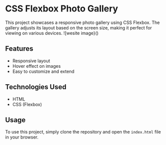 # CSS Flexbox Photo Gallery

This project showcases a responsive photo gallery using CSS Flexbox. The gallery adjusts its layout based on the screen size, making it perfect for viewing on various devices.
![wesite image}()
## Features

- Responsive layout
- Hover effect on images
- Easy to customize and extend

## Technologies Used

- HTML
- CSS (Flexbox)

## Usage

To use this project, simply clone the repository and open the `index.html` file in your browser.
